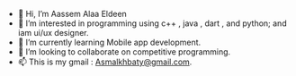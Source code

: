 - 👋 Hi, I’m Aassem Alaa Eldeen
- 👀 I’m interested in programming using c++ , java , dart , and python; and iam ui/ux designer.
- 🌱 I’m currently learning Mobile app development.
- 💞️ I’m looking to collaborate on competitive programming.
- 📫 This is my gmail : Asmalkhbaty@gmail.com.

<!---
asemalaa/asemalaa is a ✨ special ✨ repository because its `README.md` (this file) appears on your GitHub profile.
You can click the Preview link to take a look at your changes.
--->
